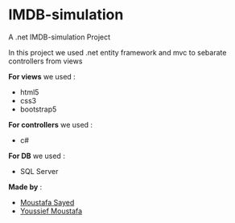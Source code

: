 # IMDB-simulation
A .net IMDB-simulation Project

In this project we used .net entity framework and mvc to sebarate controllers from views

**For views** we used : 
- html5 
- css3
- bootstrap5 

**For controllers** we used :
- c#

**For DB** we used :

- SQL Server

**Made by** :
- <a href="https://github.com/moustafaSSayed" target="_blank">Moustafa Sayed</a>  
- <a href="https://github.com/yousef-mostafa" target="_blank">Youssief Moustafa</a>  

